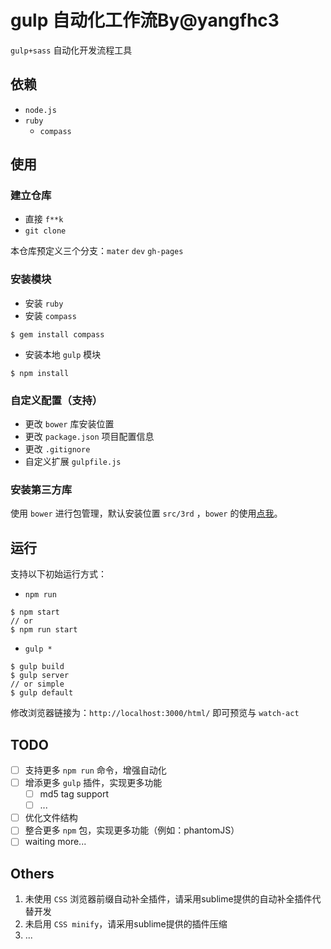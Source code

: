 # gulp 自动化工作流By@yangfhc3
`gulp+sass` 自动化开发流程工具
## 依赖
* `node.js`
* `ruby`
    * `compass`

## 使用
### 建立仓库
* 直接 `f**k`
* `git clone`

本仓库预定义三个分支：`mater` `dev` `gh-pages` 
### 安装模块
* 安装 `ruby` 
* 安装 `compass`
```
$ gem install compass
``` 
* 安装本地 `gulp` 模块
```
$ npm install
``` 
### 自定义配置（支持）
* 更改 `bower` 库安装位置
* 更改 `package.json` 项目配置信息
* 更改 `.gitignore`
* 自定义扩展 `gulpfile.js`

### 安装第三方库
使用 `bower` 进行包管理，默认安装位置 `src/3rd` ，`bower` 的使用[点我](https://www.zybuluo.com/yangfch3/note/274714)。

## 运行
支持以下初始运行方式：

* `npm run`
```
$ npm start
// or
$ npm run start
```
* `gulp *`
```
$ gulp build
$ gulp server
// or simple
$ gulp default
```

修改浏览器链接为：`http://localhost:3000/html/` 即可预览与 `watch-act`
## TODO

- [ ] 支持更多 `npm run` 命令，增强自动化
- [ ] 增添更多 `gulp` 插件，实现更多功能
    - [ ] md5 tag support
    - [ ] ...
- [ ] 优化文件结构
- [ ] 整合更多 `npm` 包，实现更多功能（例如：phantomJS）
- [ ] waiting more...

## Others
1. 未使用 `CSS` 浏览器前缀自动补全插件，请采用sublime提供的自动补全插件代替开发
2. 未启用 `CSS minify`，请采用sublime提供的插件压缩
3. ...